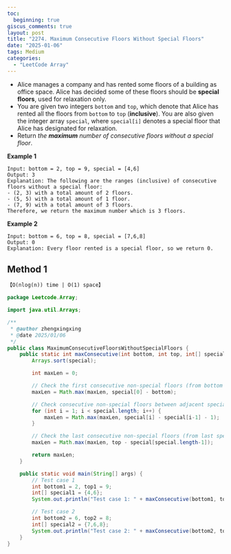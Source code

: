 ```yaml
---
toc:
  beginning: true
giscus_comments: true
layout: post
title: "2274. Maximum Consecutive Floors Without Special Floors"
date: "2025-01-06"
tags: Medium
categories:
  - "LeetCode Array"
---
```


- Alice manages a company and has rented some floors of a building as office space. Alice has decided some of these floors should be **special floors**, used for relaxation only.
- You are given two integers `bottom` and `top`, which denote that Alice has rented all the floors from `bottom` to `top` (**inclusive**). You are also given the integer array `special`, where `special[i]` denotes a special floor that Alice has designated for relaxation.
- Return *the **maximum** number of consecutive floors without a special floor*.

**Example 1**

```
Input: bottom = 2, top = 9, special = [4,6]
Output: 3
Explanation: The following are the ranges (inclusive) of consecutive floors without a special floor:
- (2, 3) with a total amount of 2 floors.
- (5, 5) with a total amount of 1 floor.
- (7, 9) with a total amount of 3 floors.
Therefore, we return the maximum number which is 3 floors.
```

**Example 2**

```
Input: bottom = 6, top = 8, special = [7,6,8]
Output: 0
Explanation: Every floor rented is a special floor, so we return 0.
```

## Method 1

```tex
【O(nlog(n)) time | O(1) space】
```

```java
package Leetcode.Array;

import java.util.Arrays;

/**
 * @author zhengxingxing
 * @date 2025/01/06
 */
public class MaximumConsecutiveFloorsWithoutSpecialFloors {
    public static int maxConsecutive(int bottom, int top, int[] special) {
        Arrays.sort(special);

        int maxLen = 0;

        // Check the first consecutive non-special floors (from bottom to first special floor)
        maxLen = Math.max(maxLen, special[0] - bottom);

        // Check consecutive non-special floors between adjacent special floors
        for (int i = 1; i < special.length; i++) {
            maxLen = Math.max(maxLen, special[i] - special[i-1] - 1);
        }

        // Check the last consecutive non-special floors (from last special floor to top)
        maxLen = Math.max(maxLen, top - special[special.length-1]);

        return maxLen;
    }

    public static void main(String[] args) {
        // Test case 1
        int bottom1 = 2, top1 = 9;
        int[] special1 = {4,6};
        System.out.println("Test case 1: " + maxConsecutive(bottom1, top1, special1));  // Expected output: 3

        // Test case 2
        int bottom2 = 6, top2 = 8;
        int[] special2 = {7,6,8};
        System.out.println("Test case 2: " + maxConsecutive(bottom2, top2, special2));  // Expected output: 0
    }
}
```





